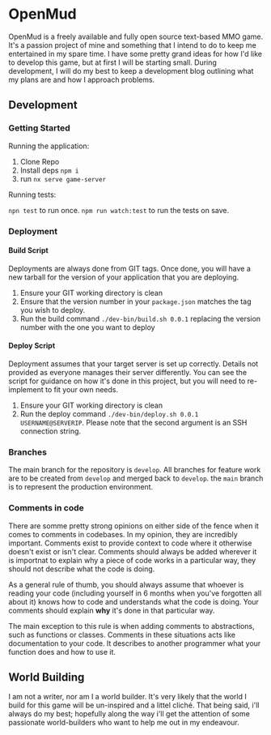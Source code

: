 # OpenMud

OpenMud is a freely available and fully open source text-based MMO game. It's a
passion project of mine and something that I intend to do to keep me entertained
in my spare time. I have some pretty grand ideas for how I'd like to develop
this game, but at first I will be starting small. During development, I will do
my best to keep a development blog outlining what my plans are and how I
approach problems.

## Development

### Getting Started

Running the application:

1. Clone Repo
2. Install deps `npm i`
3. run `nx serve game-server`

Running tests:

`npn test` to run once. `npm run watch:test` to run the tests on save.

### Deployment

#### Build Script

Deployments are always done from GIT tags. Once done, you will have a new
tarball for the version of your application that you are deploying.

1. Ensure your GIT working directory is clean
2. Ensure that the version number in your `package.json` matches the tag you
wish to deploy.
3. Run the build command `./dev-bin/build.sh 0.0.1` replacing the version number
with the one you want to deploy

#### Deploy Script

Deployment assumes that your target server is set up correctly. Details not
provided as everyone manages their server differently. You can see the script
for guidance on how it's done in this project, but you will need to re-implement
to fit your own needs.

1. Ensure your GIT working directory is clean
2. Run the deploy command `./dev-bin/deploy.sh 0.0.1 USERNAME@SERVERIP`. Please
note that the second argument is an SSH connection string.

### Branches

The main branch for the repository is `develop`. All branches for feature work
are to be created from `develop` and merged back to `develop`. the `main` branch
is to represent the production environment.

### Comments in code

There are somme pretty strong opinions on either side of the fence when it comes
to comments in codebases. In my opinion, they are incredibly important. Comments
exist to provide context to code where it otherwise doesn't exist or isn't
clear. Comments should always be added wherever it is importnat to explain why a
piece of code works in a particular way, they should not describe what the code
is doing.

As a general rule of thumb, you should always assume that whoever is reading
your code (including yourself in 6 months when you've forgotten all about it)
knows how to code and understands what the code is doing. Your comments should
explain **why** it's done in that particular way.

The main exception to this rule is when adding comments to abstractions, such as
functions or classes. Comments in these situations acts like documentation to
your code. It describes to another programmer what your function does and how to
use it.

## World Building

I am not a writer, nor am I a world builder. It's very likely that the world I
build for this game will be un-inspired and a littel cliché. That being said,
i'll always do my best; hopefully along the way i'll get the attention of some
passionate world-builders who want to help me out in my endeavour.
